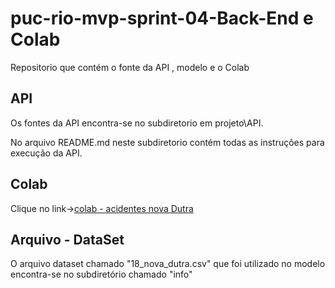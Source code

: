 # puc-rio-mvp-sprint-04-Back-End e Colab
Repositorio que contém o fonte da API , modelo e o Colab

## API 
Os fontes da API encontra-se no subdiretorio em projeto\API.

No arquivo README.md neste subdiretorio contém todas as instruções para execução da API.

## Colab
Clique no link->[colab - acidentes nova Dutra](https://colab.research.google.com/github/Etyonamine/puc-rio-mvp-sprint-04-sistemas-inteligentes/blob/main/colabs/mvp_colab_acidentes_rodovias_18_nova_dutra.ipynb)

## Arquivo - DataSet
O arquivo dataset chamado "18_nova_dutra.csv" que foi utilizado no modelo encontra-se no subdiretório chamado "info"
